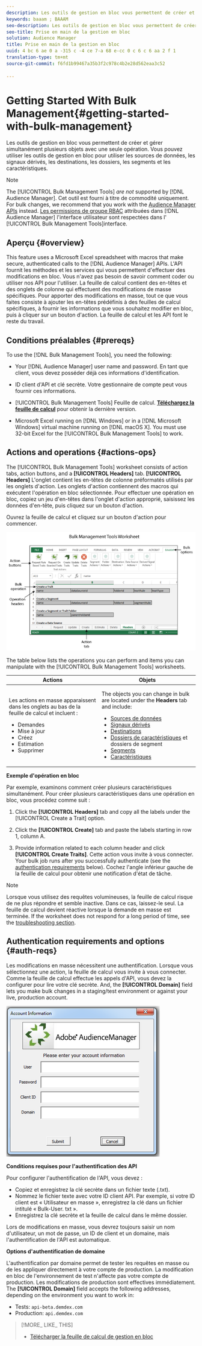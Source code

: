 ```yaml
---
description: Les outils de gestion en bloc vous permettent de créer et gérer simultanément plusieurs objets avec une seule opération. Vous pouvez utiliser les outils de gestion en bloc pour utiliser les sources de données, les signaux dérivés, les destinations, les dossiers, les segments et les caractéristiques.
keywords: baaam ; BAAAM
seo-description: Les outils de gestion en bloc vous permettent de créer et gérer simultanément plusieurs objets avec une seule opération. Vous pouvez utiliser les outils de gestion en bloc pour utiliser les sources de données, les signaux dérivés, les destinations, les dossiers, les segments et les caractéristiques.
seo-title: Prise en main de la gestion en bloc
solution: Audience Manager
title: Prise en main de la gestion en bloc
uuid: 4 bc 6 ae 0 a -315 c -4 ce 7-a 68 e-cc 0 c 6 c 6 aa 2 f 1
translation-type: tm+mt
source-git-commit: f6fd1b99467a35b3f2c978c4b2e28d562eaa3c52

---
```



# Getting Started With Bulk Management{#getting-started-with-bulk-management}

Les outils de gestion en bloc vous permettent de créer et gérer simultanément plusieurs objets avec une seule opération. Vous pouvez utiliser les outils de gestion en bloc pour utiliser les sources de données, les signaux dérivés, les destinations, les dossiers, les segments et les caractéristiques.

<!-- 

c_bulk_start.xml

 -->

>[!NOTE]
>
>The [!UICONTROL Bulk Management Tools] *are not* supported by [!DNL Audience Manager]. Cet outil est fourni à titre de commodité uniquement. For bulk changes, we recommend that you work with the [Audience Manager APIs](../../api/rest-api-main/aam-api-getting-started.md) instead. [Les permissions de groupe RBAC](../../features/administration/administration-overview.md) attribuées dans [!DNL Audience Manager] l'interface utilisateur sont respectées dans l' [!UICONTROL Bulk Management Tools]interface.

## Aperçu {#overview}

This feature uses a Microsoft Excel spreadsheet with macros that make secure, authenticated calls to the [!DNL Audience Manager] APIs. L'API fournit les méthodes et les services qui vous permettent d'effectuer des modifications en bloc. Vous n'avez pas besoin de savoir comment coder ou utiliser nos API pour l'utiliser. La feuille de calcul contient des en-têtes et des onglets de colonne qui effectuent des modifications de masse spécifiques. Pour apporter des modifications en masse, tout ce que vous faites consiste à ajouter les en-têtes prédéfinis à des feuilles de calcul spécifiques, à fournir les informations que vous souhaitez modifier en bloc, puis à cliquer sur un bouton d'action. La feuille de calcul et les API font le reste du travail.

## Conditions préalables {#prereqs}

To use the [!DNL Bulk Management Tools], you need the following:

* Your [!DNL Audience Manager] user name and password. En tant que client, vous devez posséder déjà ces informations d'identification.
* ID client d'API et clé secrète. Votre gestionnaire de compte peut vous fournir ces informations.
* [!UICONTROL Bulk Management Tools] Feuille de calcul. **[Téléchargez la feuille de calcul](assets/BAAAM_August_2018.xlsm)** pour obtenir la dernière version.

* Microsoft Excel running on [!DNL Windows] or in a [!DNL Microsoft Windows] virtual machine running on [!DNL macOS X]. You must use 32-bit Excel for the [!UICONTROL Bulk Management Tools] to work.

## Actions and operations {#actions-ops}

The [!UICONTROL Bulk Management Tools] worksheet consists of action tabs, action buttons, and a **[!UICONTROL Headers]** tab. **[!UICONTROL Headers]** L'onglet contient les en-têtes de colonne préformatés utilisés par les onglets d'action. Les onglets d'action contiennent des macros qui exécutent l'opération en bloc sélectionnée. Pour effectuer une opération en bloc, copiez un jeu d'en-têtes dans l'onglet d'action approprié, saisissez les données d'en-tête, puis cliquez sur un bouton d'action.

Ouvrez la feuille de calcul et cliquez sur un bouton d'action pour commencer.

![](assets/bamwrkbk.png)

The table below lists the operations you can perform and items you can manipulate with the [!UICONTROL Bulk Management Tools] worksheets.

<table id="table_B9B3E09B692E42BAA52FB32C18B00709"> 
 <thead> 
  <tr> 
   <th colname="col1" class="entry"> Actions </th> 
   <th colname="col2" class="entry"> Objets </th> 
  </tr> 
 </thead>
 <tbody> 
  <tr> 
   <td colname="col1"> <p>Les actions en masse apparaissent dans les onglets au bas de la feuille de calcul et incluent : </p> <p> 
     <ul id="ul_49F46B9E00C045D29E40258EB7BDCFBB"> 
      <li id="li_193C41EA19EF4D738FBA037D2BF9B05C">Demandes </li> 
      <li id="li_5BE2E13D839F4958AAA5C01B7EFC5096">Mise à jour </li> 
      <li id="li_4CCCC739795945DF8C89787F9A67EB88">Créez     </li> 
      <li id="li_C7D36D2BDF0448CEAF3A5EABE41038E8">Estimation </li> 
      <li id="li_07A3E94326124A3092362D9896EB7732">Supprimer </li> 
     </ul> </p> </td> 
   <td colname="col2"> <p>The objects you can change in bulk are located under the <b><span class="uicontrol"> Headers</span></b> tab and include: </p> <p> 
     <ul id="ul_A7A96F2B1B63430B9A1E1184AC5FA8F2"> 
      <li id="li_E3D9E2E190B04BE685337AC6140C371C"> <a href="../../features/datasources-list-and-settings.md#data-sources-list-and-settings"> Sources de données</a> </li> 
      <li id="li_B645385E40684FA28770913EAF18CB2C"> <a href="../../features/derived-signals.md"> Signaux dérivés</a> </li> 
      <li id="li_9059F8C4A41A410899BDEFC76D3F5949"> <a href="../../features/destinations/destinations.md"> Destinations</a> </li> 
      <li id="li_BB5A445150754E53AA38C78461326932"> <a href="../../features/traits/trait-storage.md#trait-storage"> Dossiers de caractéristiques</a> et dossiers de segment </li> 
      <li id="li_7A27DBF64E0945CF8AE8C96E8C6EDA09"> <a href="../../features/segments/segments-purpose.md"> Segments</a> </li> 
      <li id="li_A4640A34930040DEA8555EAF0AE2A702"> <a href="../../features/traits/trait-details-page.md"> Caractéristiques</a> </li> 
     </ul> </p> </td> 
  </tr> 
 </tbody> 
</table>

**Exemple d'opération en bloc**

Par exemple, examinons comment créer plusieurs caractéristiques simultanément. Pour créer plusieurs caractéristiques dans une opération en bloc, vous procédez comme suit :

1. Click the **[!UICONTROL Headers]** tab and copy all the labels under the [!UICONTROL Create a Trait] option.

2. Click the **[!UICONTROL Create]** tab and paste the labels starting in row 1, column A.
3. Provide information related to each column header and click **[!UICONTROL Create Traits]**. Cette action vous invite à vous connecter. Your bulk job runs after you successfully authenticate (see the [authentication requirements](../../reference/bulk-management-tools/bulk-management-intro.md#auth-reqs) below). Cochez l'angle inférieur gauche de la feuille de calcul pour obtenir une notification d'état de tâche.

>[!NOTE]
>
>Lorsque vous utilisez des requêtes volumineuses, la feuille de calcul risque de ne plus répondre et semble inactive. Dans ce cas, laissez-le seul. La feuille de calcul devient réactive lorsque la demande en masse est terminée. If the worksheet does not respond for a long period of time, see the [troubleshooting section](../../reference/bulk-management-tools/bulk-troubleshooting.md).

## Authentication requirements and options {#auth-reqs}

Les modifications en masse nécessitent une authentification. Lorsque vous sélectionnez une action, la feuille de calcul vous invite à vous connecter. Comme la feuille de calcul effectue les appels d'API, vous devez la configurer pour lire votre clé secrète. And, the **[!UICONTROL Domain]** field lets you make bulk changes in a staging/test environment or against your live, production account.

![](assets/bamauth.png)

**Conditions requises pour l'authentification des API**

Pour configurer l'authentification de l'API, vous devez :

* Copiez et enregistrez la clé secrète dans un fichier texte (.txt).
* Nommez le fichier texte avec votre ID client API. Par exemple, si votre ID client est « Utilisateur en masse », enregistrez la clé dans un fichier intitulé « Bulk-User. txt ».
* Enregistrez la clé secrète et la feuille de calcul dans le même dossier.

Lors de modifications en masse, vous devrez toujours saisir un nom d'utilisateur, un mot de passe, un ID de client et un domaine, mais l'authentification de l'API est automatique.

**Options d'authentification de domaine**

L'authentification par domaine permet de tester les requêtes en masse ou de les appliquer directement à votre compte de production. La modification en bloc de l'environnement de test n'affecte pas votre compte de production. Les modifications de production sont effectives immédiatement. The **[!UICONTROL Domain]** field accepts the following addresses, depending on the environment you want to work in:

* Tests: `api-beta.demdex.com`
* Production: `api.demdex.com`

>[!MORE_ LIKE_ THIS]
>
>* [Télécharger la feuille de calcul de gestion en bloc](assets/BAAAM_August_2018.xlsm)

